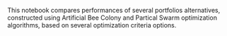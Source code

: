 This notebook compares performances of several portfolios alternatives, constructed using Artificial Bee Colony and Partical Swarm optimization algorithms, based on several optimization criteria options.
